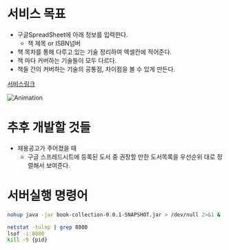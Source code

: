 # 서비스 목표
- 구글SpreadSheet에 아래 정보를 입력한다.
  - 책 제목 or ISBN넘버
- 책 목차를 통해 다루고 있는 기술 정리하여 엑셀칸에 적어준다. 
-  책 마다 커버하는 기술들이 모두 다르다.
- 책들 간의 커버하는 기술의 공통점, 차이점을 볼 수 있게 만든다.



[서비스링크](https://docs.google.com/spreadsheets/d/1sGkBKUzV3Of8K787DeHcUaGrbDe_9U67o7FIlnkLdSk/edit?gid=0#gid=0)

![Animation](https://github.com/user-attachments/assets/0030a15c-2196-4fa6-96d9-02033c85f84a)

# 추후 개발할 것들
- 채용공고가 주어졌을 때
  - 구글 스프레드시트에 등록된 도서 중 권장할 만한 도서목록을 우선순위 대로 정렬해서 보여준다.

# 서버실행 명령어
```bash
nohup java -jar book-collection-0.0.1-SNAPSHOT.jar > /dev/null 2>&1 &

netstat -tulnp | grep 8080
lsof -i:8080
kill -9 {pid}
```